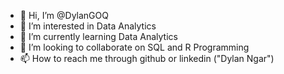 - 👋 Hi, I’m @DylanGOQ
- 👀 I’m interested in Data Analytics
- 🌱 I’m currently learning Data Analytics
- 💞️ I’m looking to collaborate on SQL and R Programming
- 📫 How to reach me through github or linkedin ("Dylan Ngar")

<!---
DylanGOQ/DylanGOQ is a ✨ special ✨ repository because its `README.md` (this file) appears on your GitHub profile.
You can click the Preview link to take a look at your changes.
--->
